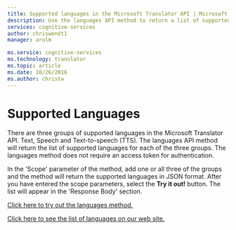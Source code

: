 ```yaml
---
title: Supported languages in the Microsoft Translator API | Microsoft Docs
description: Use the languages API method to return a list of supported languages for each of the three Microsoft Translator API language groups.
services: cognitive-services
author: chriswendt1
manager: arulm

ms.service: cognitive-services
ms.technology: translator
ms.topic: article
ms.date: 10/26/2016
ms.author: christw
---
```


# Supported Languages

There are three groups of supported languages in the Microsoft Translator API. Text, Speech and Text-to-speech (TTS). 
The languages API method will return the list of supported languages for each of the three groups. The languages method 
does not require an access token for authentication.

In the 'Scope' parameter of the method, add one or all three of the groups and the method will return 
the supported languages in JSON format. After you have entered the scope parameters, select the **Try it out!** button.
The list will appear in the 'Response Body' section.

[Click here to try out the languages method.](http://docs.microsofttranslator.com/languages.html)

[Click here to see the list of languages on our web site.](https://www.microsoft.com/en-us/translator/languages.aspx)
